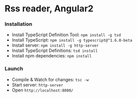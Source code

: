 # Rss reader, Angular2

### Installation
- Install TypeScript Definition Tool: `npm install -g tsd`
- Install TypeScript: `npm install -g typescript@^1.6.0-beta`
- Install server: `npm install -g http-server`
- Install TypeScript Definitions: `tsd install`
- Install npm dependencies: `npm install`

### Launch
- Compile & Watch for changes: `tsc -w`
- Start server: `http-server`
- Open `http://localhost:8080/`